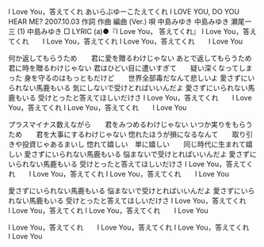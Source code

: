 I Love You，答えてくれ
あいらぶゆーこたえてくれ
I LOVE YOU, DO YOU HEAR ME?
2007.10.03
作詞  作曲  編曲 (Ver.)   唄
中島みゆき   中島みゆき   瀬尾一三 (1)
中島みゆき
□ LYRIC (a)●『I Love You， 答えてくれ』
I Love You，答えてくれ　　I Love You，答えてくれ
I Love You，答えてくれ　　I Love You

何か返してもらうため　　君に愛を贈るわけじゃない
あとで返してもらうため　　君に時を贈るわけじゃない
君はひどい目に遭いすぎて　　疑い深くなってしまった
身を守るのはもっともだけど　　世界全部毒だなんて悲しいよ
愛さずにいられない馬鹿もいる
気にしないで受けとればいいんだよ
愛さずにいられない馬鹿もいる
受けとったと答えてほしいだけさ
I Love You，答えてくれ　　I Love You，答えてくれ
I Love You，答えてくれ　　I Love You

プラスマイナス数えながら　　君をみつめるわけじゃない
いつか実りをもらうため　　君を大事にするわけじゃない
惚れたほうが損になるなんて　　取り引きや投資じゃあるまいし
惚れて嬉しい　単に嬉しい　　同じ時代に生まれて嬉しい
愛さずにいられない馬鹿もいる
悩まないで受けとればいいんだよ
愛さずにいられない馬鹿もいる
受けとったと答えてほしいだけさ
I Love You，答えてくれ　　I Love You，答えてくれ
I Love You，答えてくれ　　I Love You

愛さずにいられない馬鹿もいる
悩まないで受けとればいいんだよ
愛さずにいられない馬鹿もいる
受けとったと答えてほしいだけさ
I Love You，答えてくれ　　I Love You，答えてくれ
I Love You，答えてくれ　　I Love You

I Love You，答えてくれ　　I Love You，答えてくれ
I Love You，答えてくれ　　I Love You